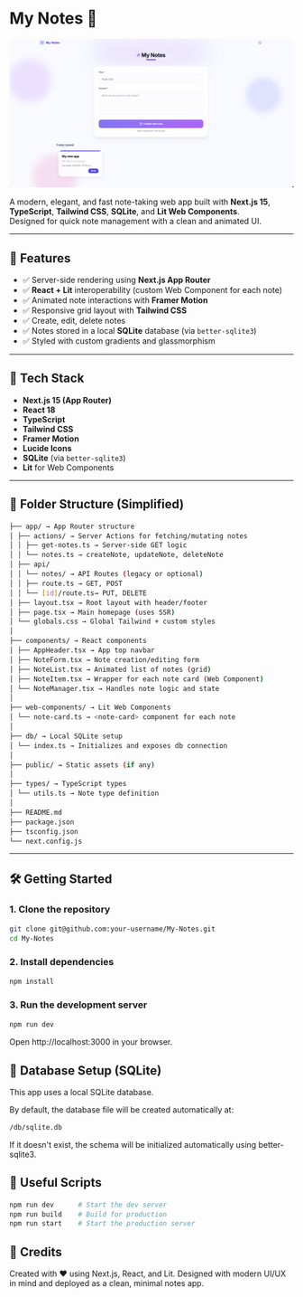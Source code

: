# My Notes 📝

![My Notes App Preview](My-notesImg.png)

A modern, elegant, and fast note-taking web app built with **Next.js 15**, **TypeScript**, **Tailwind CSS**, **SQLite**, and **Lit Web Components**.  
Designed for quick note management with a clean and animated UI.

---

## 🚀 Features

- ✅ Server-side rendering using **Next.js App Router**
- ✅ **React + Lit** interoperability (custom Web Component for each note)
- ✅ Animated note interactions with **Framer Motion**
- ✅ Responsive grid layout with **Tailwind CSS**
- ✅ Create, edit, delete notes
- ✅ Notes stored in a local **SQLite** database (via `better-sqlite3`)
- ✅ Styled with custom gradients and glassmorphism

---

## 🧱 Tech Stack

- **Next.js 15 (App Router)**
- **React 18**
- **TypeScript**
- **Tailwind CSS**
- **Framer Motion**
- **Lucide Icons**
- **SQLite** (via `better-sqlite3`)
- **Lit** for Web Components

---

## 📁 Folder Structure (Simplified)

```bash
├── app/ → App Router structure
│ ├── actions/ → Server Actions for fetching/mutating notes
│ │ ├── get-notes.ts → Server-side GET logic
│ │ └── notes.ts → createNote, updateNote, deleteNote
│ ├── api/
│ │ └── notes/ → API Routes (legacy or optional)
│ │ ├── route.ts → GET, POST
│ │ └── [id]/route.ts→ PUT, DELETE
│ ├── layout.tsx → Root layout with header/footer
│ ├── page.tsx → Main homepage (uses SSR)
│ └── globals.css → Global Tailwind + custom styles
│
├── components/ → React components
│ ├── AppHeader.tsx → App top navbar
│ ├── NoteForm.tsx → Note creation/editing form
│ ├── NoteList.tsx → Animated list of notes (grid)
│ ├── NoteItem.tsx → Wrapper for each note card (Web Component)
│ └── NoteManager.tsx → Handles note logic and state
│
├── web-components/ → Lit Web Components
│ └── note-card.ts → <note-card> component for each note
│
├── db/ → Local SQLite setup
│ └── index.ts → Initializes and exposes db connection
│
├── public/ → Static assets (if any)
│
├── types/ → TypeScript types
│ └── utils.ts → Note type definition
│
├── README.md
├── package.json
├── tsconfig.json
└── next.config.js
```

---

## 🛠️ Getting Started

### 1. Clone the repository

```bash
git clone git@github.com:your-username/My-Notes.git
cd My-Notes
```

### 2. Install dependencies

```bash
npm install
```

### 3. Run the development server

```bash
npm run dev
```

Open http://localhost:3000 in your browser.

## 💾 Database Setup (SQLite)

This app uses a local SQLite database.

By default, the database file will be created automatically at:

```bash
/db/sqlite.db
```

If it doesn't exist, the schema will be initialized automatically using better-sqlite3.

## 🧪 Useful Scripts

```bash
npm run dev      # Start the dev server
npm run build    # Build for production
npm run start    # Start the production server
```

## 🙌 Credits

Created with ❤️ using Next.js, React, and Lit.
Designed with modern UI/UX in mind and deployed as a clean, minimal notes app.

